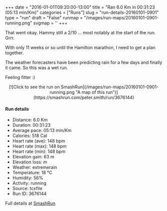 +++
date = "2016-01-01T09:20:00-13:00"
title = "Ran 6.0 Km in 00:31:23 (05:13 min/Km)"
categories = ["Runs"]
slug = "run-details-20160101-0901"
type = "run"
draft = "False"
runmap = "/images/run-maps/20160101-0901-running.png"
svgmap = '<polyline points="92 48, 97 43, 100 32, 90 30, 76 33, 67 37, 51 50, 38 61, 14 68, 8 70, 2 66, 0 63, 10 57, 23 49, 50 32, 64 39, 86 31, 99 32, 100 36, 94 48">'
+++

That went okay. Hammy still a 2/10 ... most notably at the start of the run. Grrr. 

With only 11 weeks or so until the Hamilton marathon, I need to get a plan together. 

The weather forecasters have been predicting rain for a few days and finally it came. So this was a wet run. 

Feeling fitter :)



<!--more-->

<center>
[![Click to see the run on SmashRun](/images/run-maps/20160101-0901-running.png "A map of this run")](https://smashrun.com/peter.smith/run/3676144)
</center>

#### Run details

* Distance: 6.0 Km
* Duration: 00:31:23
* Average pace: 05:13 min/Km
* Calories: 518 Cal
* Heart rate (ave): 148 bpm
* Heart rate (max): 148 bpm
* Heart rate (min): 148 bpm
* Elevation gain: 63 m
* Elevation loss:  m
* Weather: extremerain
* Temperature: 18 &deg;C
* Humidity: 56%
* Activity: running
* Source: tcxfile
* Run ID: 3676144

Full details at [SmashRun](https://smashrun.com/peter.smith/run/3676144)